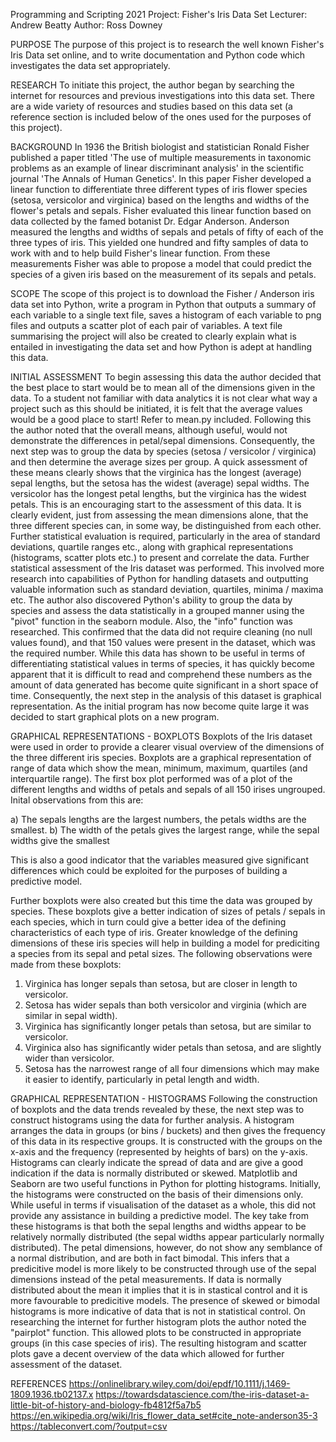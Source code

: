 Programming and Scripting 2021 Project: Fisher's Iris Data Set
Lecturer: Andrew Beatty
Author: Ross Downey

PURPOSE
The purpose of this project is to research the well known Fisher's Iris Data set online, 
and to write documentation and Python code which investigates the data set appropriately.

RESEARCH
To initiate this project, the author began by searching the internet for resources and previous
investigations into this data set. There are a wide variety of resources and studies based on this
data set (a reference section is included below of the ones used for the purposes of this project).

BACKGROUND
In 1936 the British biologist and statistician Ronald Fisher published a paper titled 
'The use of multiple measurements in taxonomic problems as an example of linear discriminant analysis'
in the scientific journal 'The Annals of Human Genetics'. In this paper Fisher developed a linear function to differentiate three different types of iris flower species (setosa, versicolor and virginica)
based on the lengths and widths of the flower's petals and sepals. Fisher evaluated this linear function based on data collected by the famed botanist Dr. Edgar Anderson. Anderson measured the lengths and widths of sepals and petals of fifty of each of the three types of iris. This yielded one hundred and fifty samples of data to work with and to help build Fisher's linear function. 
From these measurements Fisher was able to propose a model that could predict the species of a given iris based on the measurement of its sepals and petals.

SCOPE
The scope of this project is to download the Fisher / Anderson iris data set into Python, write a program in Python that outputs a summary of each variable to a single text file, saves a histogram of each variable to png files and outputs a scatter plot of each pair of variables. A text file summarising the project will also be created to clearly explain what is entailed in investigating the data set and how Python is adept at handling this data.

INITIAL ASSESSMENT
To begin assessing this data the author decided that the best place to start would be to mean all of the dimensions given in the data. To a student not familiar with data analytics it is not clear what way a project such as this should be initiated, it is felt that the average values would be a good place to start! Refer to mean.py included. Following this the author noted that the overall means, although useful, would not demonstrate the differences in petal/sepal dimensions. Consequently, the next step was to group the data by species (setosa / versicolor / virginica) and then determine the average sizes per group. A quick assessment of these means clearly shows that the virginica has the longest (average) sepal lengths, but the setosa has the widest (average) sepal widths. The versicolor has the longest petal lengths, but the virginica has the widest petals. 
This is an encouraging start to the assessment of this data. It is clearly evident, just from assessing the mean dimensions alone, that the three different species can, in some way, be distinguished from each other.
Further statistical evaluation is required, particularly in the area of standard deviations, quartile ranges etc., along with graphical representations (histograms, scatter plots etc.) to present and correlate the data.
Further statistical assessment of the Iris dataset was performed. This involved more research into capabilities of Python for handling datasets and outputting valuable information such as standard deviation, quartiles, minima / maxima etc. The author also discovered Python's ability to group the data by species and assess the data statistically in a grouped manner using the "pivot" function in the seaborn module.
Also, the "info" function was researched. This confirmed that the data did not require cleaning (no null values found), and that 150 values were present in the dataset, which was the required number. 
While this data has shown to be useful in terms of differentiating statistical values in terms of species, it has quickly become apparent that it is difficult to read and comprehend these numbers as the amount of data generated has become quite significant in a short space of time. Consequently, the next step in the analysis of this dataset is graphical representation. As the initial program has now become quite large it was decided to start graphical plots on a new program.

GRAPHICAL REPRESENTATIONS - BOXPLOTS
Boxplots of the Iris dataset were used in order to provide a clearer visual overview of the dimensions of the three different iris species. Boxplots are a graphical representation of range of data which show the mean, minimum, maximum, quartiles (and interquartile range).
The first box plot performed was of a plot of the different lengths and widths of petals and sepals of all 150 irises ungrouped. Inital observations from this are:

a) The sepals lengths are the largest numbers, the petals widths are the smallest.
b) The width of the petals gives the largest range, while the sepal widths give the smallest

This is also a good indicator that the variables measured give significant differences which could be exploited for the purposes of building a predictive model.

Further boxplots were also created but this time the data was grouped by species.
These boxplots give a better indication of sizes of petals / sepals in each species, which in turn could give a better idea of the defining characteristics of each type of iris. Greater knowledge of the defining dimensions of these iris species will help in building a model for prediciting a species from its sepal and petal sizes. The following observations were made from these boxplots:

1) Virginica has longer sepals than setosa, but are closer in length to versicolor.
2) Setosa has wider sepals than both versicolor and virginia (which are similar in sepal width).
3) Virginica has significantly longer petals than setosa, but are similar to versicolor.
4) Virginica also has significantly wider petals than setosa, and are slightly wider than versicolor.
5) Setosa has the narrowest range of all four dimensions which may make it easier to identify, particularly in petal length and width.

GRAPHICAL REPRESENTATION - HISTOGRAMS
Following the construction of boxplots and the data trends revealed by these, the next step was to construct histograms using the data for further analysis. A histogram arranges the data in groups (or bins / buckets) and then gives the frequency of this data in its respective groups. It is constructed with the groups on the x-axis and the frequency (represented by heights of bars) on the y-axis. Histograms can clearly indicate the spread of data and are give a good indication if the data is normally distributed or skewed. Matplotlib and Seaborn are two useful functions in Python for plotting histograms.
Initially, the histograms were constructed on the basis of their dimensions only. While useful in terms if visualisation of the dataset as a whole, this did not provide any assistance in building a predictive model.
The key take from these histograms is that both the sepal lengths and widths appear to be relatively normally distributed (the sepal widths appear particularly normally distributed). The petal dimensions, however, do not show any semblance of a normal distribution, and are both in fact bimodal. This infers that a predicitive model is more likely to be constructed through use of the sepal dimensions instead of the petal measurements. If data is normally distributed about the mean it implies that it is in stastical control and it is more favourable to predicitive models. The presence of skewed or bimodal histograms is more indicative of data that is not in statistical control.
On researching the internet for further histogram plots the author noted the "pairplot" function. This allowed plots to be constructed in appropriate groups (in this case species of iris). The resulting histogram and scatter plots gave a decent overview of the data which allowed for further assessment of the dataset. 





REFERENCES
https://onlinelibrary.wiley.com/doi/epdf/10.1111/j.1469-1809.1936.tb02137.x
https://towardsdatascience.com/the-iris-dataset-a-little-bit-of-history-and-biology-fb4812f5a7b5
https://en.wikipedia.org/wiki/Iris_flower_data_set#cite_note-anderson35-3
https://tableconvert.com/?output=csv
